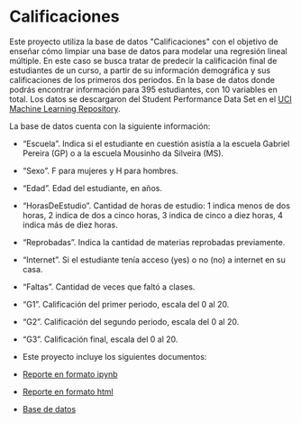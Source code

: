 # Calificaciones
Este proyecto utiliza la base de datos "Calificaciones" con el objetivo de enseñar cómo limpiar una base de datos para modelar una regresión lineal múltiple. En este caso se busca tratar de predecir la calificación final de estudiantes de un curso, a partir de su información demográfica y sus calificaciones de los primeros dos periodos. En la base de datos donde podrás encontrar información para 395 estudiantes, con 10 variables en total. Los datos se descargaron del Student Performance Data Set en el [UCI Machine Learning Repository](https://archive.ics.uci.edu/dataset/320/student+performance).

La base de datos cuenta con la siguiente información:
- “Escuela”. Indica si el estudiante en cuestión asistía a la escuela Gabriel Pereira (GP) o a la escuela Mousinho da Silveira (MS).
- “Sexo”. F para mujeres y H para hombres.
- “Edad”. Edad del estudiante, en años.
- “HorasDeEstudio”. Cantidad de horas de estudio: 1 indica menos de dos horas, 2 indica de dos a cinco horas, 3 indica de cinco a diez horas, 4 indica más de diez horas.
- “Reprobadas”. Indica la cantidad de materias reprobadas previamente.
- “Internet”. Si el estudiante tenía acceso (yes) o no (no) a internet en su casa.
- “Faltas”. Cantidad de veces que faltó a clases.
- “G1”. Calificación del primer periodo, escala del 0 al 20.
- “G2”. Calificación del segundo periodo, escala del 0 al 20.
- “G3”. Calificación final, escala del 0 al 20.

- Este proyecto incluye los siguientes documentos:
- [Reporte en formato ipynb](./Solucion_problemas.ipynb)
- [Reporte en formato html](./Solucion_problemas.html)
- [Base de datos](./Calificaciones.csv)
